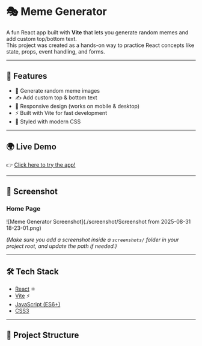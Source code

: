 # 🎭 Meme Generator

A fun React app built with **Vite** that lets you generate random memes and add custom top/bottom text.  
This project was created as a hands-on way to practice React concepts like state, props, event handling, and forms.

---

## 🚀 Features
- 🎨 Generate random meme images
- ✍️ Add custom top & bottom text
- 📱 Responsive design (works on mobile & desktop)
- ⚡ Built with Vite for fast development
- 🌈 Styled with modern CSS

---

## 🌍 Live Demo
👉 [Click here to try the app!](https://Shivang14d04.github.io/Meme-Generator/)  

---

## 📸 Screenshot
### Home Page
![Meme Generator Screenshot](./screenshot/Screenshot from 2025-08-31 18-23-01.png)

*(Make sure you add a screenshot inside a `screenshots/` folder in your project root, and update the path if needed.)*

---

## 🛠️ Tech Stack
- [React](https://reactjs.org/) ⚛️
- [Vite](https://vitejs.dev/) ⚡
- [JavaScript (ES6+)](https://developer.mozilla.org/en-US/docs/Web/JavaScript)
- [CSS3](https://developer.mozilla.org/en-US/docs/Web/CSS)

---

## 📂 Project Structure
